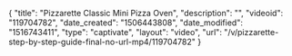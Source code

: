 {
    "title": "Pizzarette Classic Mini Pizza Oven",
    "description": "",
    "videoid": "119704782",
    "date_created": "1506443808",
    "date_modified": "1516743411",
    "type": "captivate",
    "layout": "video",
    "url": "\/v\/pizzarette-step-by-step-guide-final-no-url-mp4\/119704782"
}